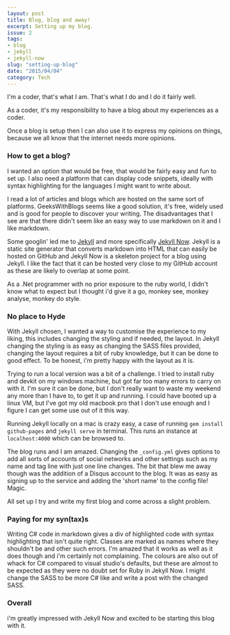 ```yaml
---
layout: post
title: Blog, blog and away!
excerpt: Setting up my blog.
issue: 2
tags: 
- blog
- jekyll
- jekyll-now
slug: "setting-up-blog"
date: "2015/04/04"
category: Tech
---
```



I'm a coder, that's what I am. That's what I do and I do it fairly well.

As a coder, it's my responsibility to have a blog about my experiences as a coder. 

Once a blog is setup then I can also use it to express my opinions on things, because we all know that the internet needs more opinions.

### How to get a blog? ###

I wanted an option that would be free, that would be fairly easy and fun to set up. I also need a platform that can display code snippets, ideally with syntax highlighting for the languages I might want to write about.

I read a lot of articles and blogs which are hosted on the same sort of platforms. GeeksWithBlogs seems like a good solution, it's free, widely used and is good for people to discover your writing. The disadvantages that I see are that there didn't seem like an easy way to use markdown on it and I like markdown.

Some googlin' led me to [Jekyll](http://jekyllrb.com/) and more specifically [Jekyll Now](http://www.jekyllnow.com/). Jekyll is a static site generator that converts markdown into HTML that can easily be hosted on GitHub and Jekyll Now is a skeleton project for a blog using Jekyll. I like the fact that it can be hosted very close to my GitHub account as these are likely to overlap at some point.

As a .Net programmer with no prior exposure to the ruby world, I didn't know what to expect but I thought i'd give it a go, monkey see, monkey analyse, monkey do style.

### No place to Hyde ###

With Jekyll chosen, I wanted a way to customise the experience to my liking, this includes changing the styling and if needed, the layout. In Jekyll changing the styling is as easy as changing the SASS files provided, changing the layout requires a bit of ruby knowledge, but it can be done to good effect. To be honest, i'm pretty happy with the layout as it is.

Trying to run a local version was a bit of a challenge. I tried to install ruby and devkit on my windows machine, but got far too many errors to carry on with it. I'm sure it can be done, but I don't really want to waste my weekend any more than I have to, to get it up and running. I could have booted up a linux VM, but I've got my old macbook pro that I don't use enough and I figure I can get some use out of it this way.

Running Jekyll locally on a mac is crazy easy, a case of running `gem install github-pages` and `jekyll serve` in terminal. This runs an instance at `localhost:4000` which can be browsed to.

The blog runs and I am amazed. Changing the `_config.yml` gives options to add all sorts of accounts of social networks and other settings such as my name and tag line with just one line changes. The bit that blew me away though was the addition of a Disqus account to the blog. It was as easy as signing up to the service and adding the 'short name' to the config file! Magic.

All set up I try and write my first blog and come across a slight problem.

### Paying for my syn(tax)s ###

Writing C# code in markdown gives a div of highlighted code with syntax highlighting that isn't quite right. Classes are marked as names where they shouldn't be and other such errors. I'm amazed that it works as well as it does though and i'm certainly not complaining. The colours are also out of whack for C# compared to visual studio's defaults, but these are almost to be expected as they were no doubt set for Ruby in Jekyll Now. I might change the SASS to be more C# like and write a post with the changed SASS.

### Overall ###

i'm greatly impressed with Jekyll Now and excited to be starting this blog with it. 